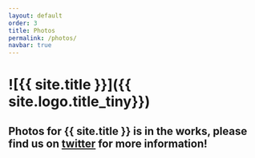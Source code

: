 ```yaml
---
layout: default
order: 3
title: Photos
permalink: /photos/
navbar: true
---
```


# ![{{ site.title }}]({{ site.logo.title_tiny}})

## Photos for {{ site.title }} is in the works, please find us on [twitter](https://twitter.com/ska5280) for more information!
